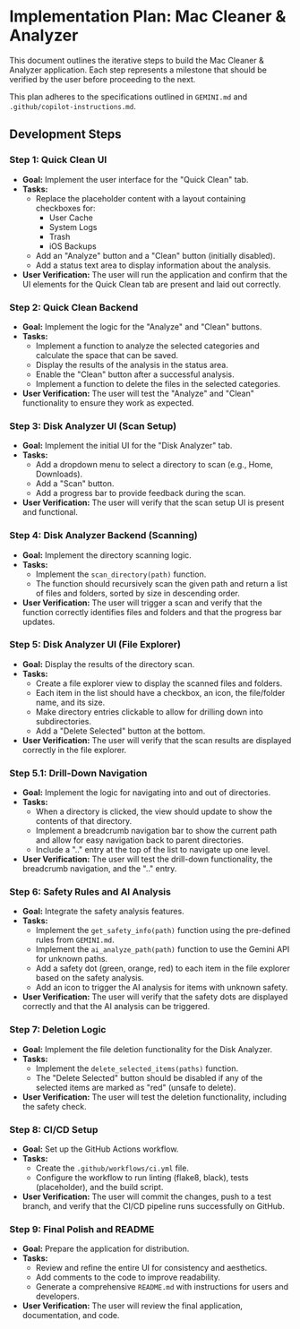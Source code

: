 # Implementation Plan: Mac Cleaner & Analyzer

This document outlines the iterative steps to build the Mac Cleaner & Analyzer application. Each step represents a milestone that should be verified by the user before proceeding to the next.

This plan adheres to the specifications outlined in `GEMINI.md` and ` .github/copilot-instructions.md`.

## Development Steps

### Step 1: Quick Clean UI

-   **Goal:** Implement the user interface for the "Quick Clean" tab.
-   **Tasks:**
    -   Replace the placeholder content with a layout containing checkboxes for:
        -   User Cache
        -   System Logs
        -   Trash
        -   iOS Backups
    -   Add an "Analyze" button and a "Clean" button (initially disabled).
    -   Add a status text area to display information about the analysis.
-   **User Verification:** The user will run the application and confirm that the UI elements for the Quick Clean tab are present and laid out correctly.

### Step 2: Quick Clean Backend

-   **Goal:** Implement the logic for the "Analyze" and "Clean" buttons.
-   **Tasks:**
    -   Implement a function to analyze the selected categories and calculate the space that can be saved.
    -   Display the results of the analysis in the status area.
    -   Enable the "Clean" button after a successful analysis.
    -   Implement a function to delete the files in the selected categories.
-   **User Verification:** The user will test the "Analyze" and "Clean" functionality to ensure they work as expected.

### Step 3: Disk Analyzer UI (Scan Setup)

-   **Goal:** Implement the initial UI for the "Disk Analyzer" tab.
-   **Tasks:**
    -   Add a dropdown menu to select a directory to scan (e.g., Home, Downloads).
    -   Add a "Scan" button.
    -   Add a progress bar to provide feedback during the scan.
-   **User Verification:** The user will verify that the scan setup UI is present and functional.

### Step 4: Disk Analyzer Backend (Scanning)

-   **Goal:** Implement the directory scanning logic.
-   **Tasks:**
    -   Implement the `scan_directory(path)` function.
    -   The function should recursively scan the given path and return a list of files and folders, sorted by size in descending order.
-   **User Verification:** The user will trigger a scan and verify that the function correctly identifies files and folders and that the progress bar updates.

### Step 5: Disk Analyzer UI (File Explorer)

-   **Goal:** Display the results of the directory scan.
-   **Tasks:**
    -   Create a file explorer view to display the scanned files and folders.
    -   Each item in the list should have a checkbox, an icon, the file/folder name, and its size.
    -   Make directory entries clickable to allow for drilling down into subdirectories.
    -   Add a "Delete Selected" button at the bottom.
-   **User Verification:** The user will verify that the scan results are displayed correctly in the file explorer.

### Step 5.1: Drill-Down Navigation

-   **Goal:** Implement the logic for navigating into and out of directories.
-   **Tasks:**
    -   When a directory is clicked, the view should update to show the contents of that directory.
    -   Implement a breadcrumb navigation bar to show the current path and allow for easy navigation back to parent directories.
    -   Include a ".." entry at the top of the list to navigate up one level.
-   **User Verification:** The user will test the drill-down functionality, the breadcrumb navigation, and the ".." entry.

### Step 6: Safety Rules and AI Analysis

-   **Goal:** Integrate the safety analysis features.
-   **Tasks:**
    -   Implement the `get_safety_info(path)` function using the pre-defined rules from `GEMINI.md`.
    -   Implement the `ai_analyze_path(path)` function to use the Gemini API for unknown paths.
    -   Add a safety dot (green, orange, red) to each item in the file explorer based on the safety analysis.
    -   Add an icon to trigger the AI analysis for items with unknown safety.
-   **User Verification:** The user will verify that the safety dots are displayed correctly and that the AI analysis can be triggered.

### Step 7: Deletion Logic

-   **Goal:** Implement the file deletion functionality for the Disk Analyzer.
-   **Tasks:**
    -   Implement the `delete_selected_items(paths)` function.
    -   The "Delete Selected" button should be disabled if any of the selected items are marked as "red" (unsafe to delete).
-   **User Verification:** The user will test the deletion functionality, including the safety check.

### Step 8: CI/CD Setup

-   **Goal:** Set up the GitHub Actions workflow.
-   **Tasks:**
    -   Create the `.github/workflows/ci.yml` file.
    -   Configure the workflow to run linting (flake8, black), tests (placeholder), and the build script.
-   **User Verification:** The user will commit the changes, push to a test branch, and verify that the CI/CD pipeline runs successfully on GitHub.

### Step 9: Final Polish and README

-   **Goal:** Prepare the application for distribution.
-   **Tasks:**
    -   Review and refine the entire UI for consistency and aesthetics.
    -   Add comments to the code to improve readability.
    -   Generate a comprehensive `README.md` with instructions for users and developers.
-   **User Verification:** The user will review the final application, documentation, and code.
